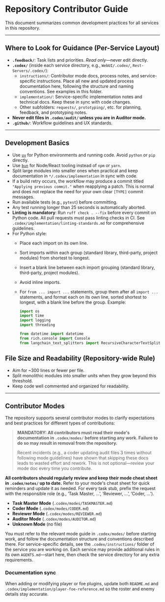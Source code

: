 # Repository Contributor Guide

This document summarizes common development practices for all services in this repository.

---


## Where to Look for Guidance (Per-Service Layout)
- **`.feedback/`**: Task lists and priorities. *Read only*—never edit directly.
- **`.codex/`** (inside each service directory, e.g., `WebUI/.codex/`, `Rest-Servers/.codex/`):
  - `instructions/`: Contributor mode docs, process notes, and service-specific instructions. Place all new and updated process documentation here, following the structure and naming conventions. See examples in this folder.
  - `implementation/`: Service-specific implementation notes and technical docs. Keep these in sync with code changes.
  - Other subfolders: `requests/`, `prototyping/`, etc. for planning, feedback, and prototyping notes.
- **Never edit files in `.codex/audit/` unless you are in Auditor mode.**
- **`.github/`**: Workflow guidelines and UX standards.

---

## Development Basics
- Use [`uv`](https://github.com/astral-sh/uv) for Python environments and running code. Avoid `python` or `pip` directly.
- Use [`bun`](https://bun.sh/) for Node/React tooling instead of `npm` or `yarn`.
- Split large modules into smaller ones when practical and keep documentation in `*/.codex/implementation` in sync with code.
- If a build retry occurs, the workflow may produce a commit titled `"Applying previous commit."` when reapplying a patch.
  This is normal and does not replace the need for your own clear `[TYPE]` commit messages.
- Run available tests (e.g., `pytest`) before committing.
- Any test running longer than 25 seconds is automatically aborted.
- **Linting is mandatory**: Run `ruff check . --fix` before every commit on Python code. All pull requests must pass linting checks in CI. See `.codex/implementation/linting-standards.md` for comprehensive guidelines.
- For Python style:
   - Place each import on its own line.
   - Sort imports within each group (standard library, third-party, project modules) from shortest to longest.
   - Insert a blank line between each import grouping (standard library, third-party, project modules).
   - Avoid inline imports.
   - For `from ... import ...` statements, group them after all `import ...` statements, and format each on its own line, sorted shortest to longest, with a blank line before the group. Example:

     ```python
     import os
     import time
     import logging
     import threading

     from datetime import datetime
     from rich.console import Console
     from langchain_text_splitters import RecursiveCharacterTextSplitter
     ```

## File Size and Readability (Repository-wide Rule)
- Aim for ~300 lines or fewer per file.
- Split monolithic modules into smaller units when they grow beyond this threshold.
- Keep code well commented and organized for readability.

---

## Contributor Modes
The repository supports several contributor modes to clarify expectations and best practices for different types of contributions:

> **MANDATORY: All contributors must read their mode's documentation in `.codex/modes/` before starting any work. Failure to do so may result in removal from the repository.**
> 
> Recent incidents (e.g., a coder updating audit files 3 times without following mode guidelines) have shown that skipping these docs leads to wasted effort and rework. This is not optional—review your mode doc every time you contribute.

**All contributors should regularly review and keep their mode cheat sheet in `.codex/notes/` up to date.**
Refer to your mode's cheat sheet for quick reminders and update it as needed.
For every task stub, prefix the request with the responsible role (e.g., ‘Task Master, …’, ‘Reviewer, …’, ‘Coder, …’).

- **Task Master Mode** (`.codex/modes/TASKMASTER.md`)
- **Coder Mode** (`.codex/modes/CODER.md`)
- **Reviewer Mode** (`.codex/modes/REVIEWER.md`)
- **Auditor Mode** (`.codex/modes/AUDITOR.md`)
- **Unknown Mode** (no file)

You must refer to the relevant mode guide in `.codex/modes/` before starting work, and follow the documentation structure and conventions described there. For service-specific details, see the `.codex/instructions/` folder of the service you are working on. Each service may provide additional rules in its own `AGENTS.md`—start here, then check the service directory for any extra requirements.

### Documentation sync
When adding or modifying player or foe plugins, update both `README.md` and `.codex/implementation/player-foe-reference.md` so the roster and enemy details stay accurate.
